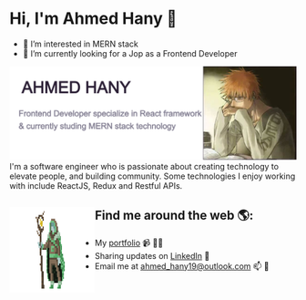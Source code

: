 # Hi, I'm Ahmed Hany 👋
- 👀 I’m interested in MERN stack
- 🌱 I’m currently looking for a Jop as a Frontend Developer 

<img src="https://raw.githubusercontent.com/AhmedHany22/AhmedHany22/main/GitHub-profile.png" alt="banner that says Ahmed Hany - Frontend Developer specialize in React framework & currently studing MERN stack technology">
I'm a software engineer who is passionate about creating technology to elevate people, and building community. Some technologies I enjoy working with include ReactJS, Redux and Restful APIs.


## Find me around the web 🌎: <img align="left" width="150" height="150" src="https://github.com/AhmedHany22/AhmedHany22/blob/main/druid.gif">
- My <a href="https://portfolio-ahmedhany22.vercel.app">portfolio</a> 📹 ✍🏾
- Sharing updates on <a href="https://www.linkedin.com/in/ahmed-hany-ali/">LinkedIn</a> 💼
- Email me at ahmed_hany19@outlook.com  📫 🏓
